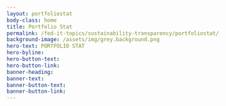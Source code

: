 ```yaml
---
layout: portfoliostat
body-class: home
title: Portfolio Stat
permalink: /fed-it-topics/sustainability-transparency/portfoliostat/
background-image: /assets/img/grey.background.png
hero-text: PORTFOLIO STAT
hero-byline: 
hero-button-text: 
hero-button-link: 
banner-heading: 
banner-text: 
banner-button-text: 
banner-button-link: 
---
```

